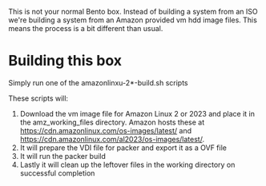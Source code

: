This is not your normal Bento box. Instead of building a system from an ISO we're building a system from an Amazon provided vm hdd image files. This means the process is a bit different than usual.

# Building this box

Simply run one of the amazonlinxu-2*-build.sh scripts

These scripts will:

1. Download the vm image file for Amazon Linux 2 or 2023 and place it in the amz_working_files directory. Amazon hosts these at <https://cdn.amazonlinux.com/os-images/latest/> and <https://cdn.amazonlinux.com/al2023/os-images/latest/>.
1. It will prepare the VDI file for packer and export it as a OVF file
1. It will run the packer build
1. Lastly it will clean up the leftover files in the working directory on successful completion
